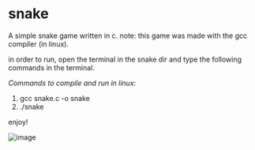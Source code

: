 # snake
A simple snake game written in c.
note: this game was made with the gcc compiler (in linux).

in order to run, open the terminal in the snake dir and type the following commands in the terminal.

*Commands to compile and run in linux:*
  1. gcc snake.c -o snake
  2. ./snake
  
enjoy!

![image](https://user-images.githubusercontent.com/62669852/176684348-c1ed8f56-dc2f-4b34-bab4-0f2ae94183a7.png)
